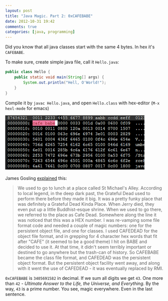 ```yaml
---
layout: post
title: "Java Magic. Part 2: 0xCAFEBABE"
date: 2012-10-31 19:42
comments: true
categories: [java, programming]
---
```


Did you know that all java classes start with the same 4 bytes. In hex it's `CAFEBABE`.

<!-- more -->

To make sure, create simple java file, call it `Hello.java`:

``` java
public class Hello {
    public static void main(String[] args) {
        System.out.println("Hell, O'World!");
    }
}
```

Compile it by `javac Hello.java`, and open `Hello.class` with hex-editor (`M-x hexl-mode` for emacs)

![](/images/cafebabe.png "cafebabe")

James Gosling [explained](http://radio-weblogs.com/0100490/2003/01/28.html) this:

> We used to go to lunch at a place called St Michael's Alley.
> According to local legend, in the deep dark past, the Grateful Dead used to perform there before they made it big.
> It was a pretty funky place that was definitely a Grateful Dead Kinda Place.
> When Jerry died, they even put up a little Buddhist-esque shrine.
> When we used to go there, we referred to the place as Cafe Dead.
> Somewhere along the line it was noticed that this was a HEX number.
> I was re-vamping some file format code and needed a couple of magic numbers: one for the persistent object file, and one for classes.
> I used CAFEDEAD for the object file format, and in grepping for 4 character hex words that fit after "CAFE" (it seemed to be a good theme)
> I hit on BABE and decided to use it. At that time, it didn't seem terribly important or destined to go anywhere but the trash-can of history.
> So CAFEBABE became the class file format, and CAFEDEAD was the persistent object format. But the persistent object facility went away,
> and along with it went the use of CAFEDEAD - it was eventually replaced by RMI.

`0xCAFEBABE` is `3405691582` in decimal.
If we sum all digits we get `43`. One more than `42` - *Ultimate Answer to the Life, the Universe, and Everything*.
By the way, `43` is a prime number. You see, magic everywhere. Even in the last sentence.
